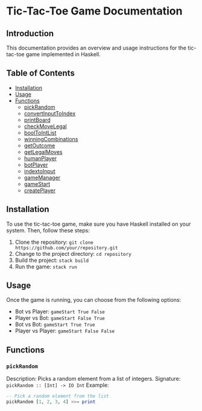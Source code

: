 # Tic-Tac-Toe Game Documentation

## Introduction
This documentation provides an overview and usage instructions for the tic-tac-toe game implemented in Haskell.

## Table of Contents
- [Installation](#installation)
- [Usage](#usage)
- [Functions](#functions)
  - [pickRandom](#pickrandom)
  - [convertInputToIndex](#convertinputtoindex)
  - [printBoard](#printboard)
  - [checkMoveLegal](#checkmovelegal)
  - [boolToIntList](#booltointlist)
  - [winningCombinations](#winningcombinations)
  - [getOutcome](#getoutcome)
  - [getLegalMoves](#getlegalmoves)
  - [humanPlayer](#humanplayer)
  - [botPlayer](#botplayer)
  - [indextoInput](#indextoinput)
  - [gameManager](#gamemanager)
  - [gameStart](#gamestart)
  - [createPlayer](#createplayer)

## Installation
To use the tic-tac-toe game, make sure you have Haskell installed on your system. Then, follow these steps:
1. Clone the repository: `git clone https://github.com/your/repository.git`
2. Change to the project directory: `cd repository`
3. Build the project: `stack build`
4. Run the game: `stack run`

## Usage
Once the game is running, you can choose from the following options:
- Bot vs Player: `gameStart True False`
- Player vs Bot: `gameStart False True`
- Bot vs Bot: `gameStart True True`
- Player vs Player: `gameStart False False`

## Functions

### `pickRandom`
Description: Picks a random element from a list of integers.
Signature: `pickRandom :: [Int] -> IO Int`
Example:
```haskell
-- Pick a random element from the list
pickRandom [1, 2, 3, 4] >>= print
